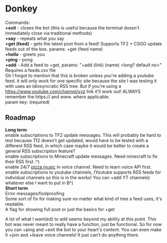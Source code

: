 Donkey
======

Commands:  
**+exit** - closes the bot (this is useful because the terminal doesn't immediately close via traditional methods)  
**+say** - repeats what you say  
**+get (feed)** - gets the latest post from a feed! Supports TF2 + CSGO update feeds out of the box. params: +get (feed name)  
**+hello** - greets you  
**+ping** - pong  
**+add** - Add a feed to +get, params: "+add (link) (name) <long? default no>"  Requires a feeds.csv file  
Oh I forgot to mention that this is broken unless you're adding a youtube feed. it will only work for one specific site because the site I was testing it with uses an idiosyncratic RSS tree. But if you're using a https://www.youtube.com/channel/xyz link it'll work out! ALWAYS remember the https:// and www. where applicable.  
param key: (required) <optional>  
  
Roadmap
-------
**Long term**  
enable subscriptions to TF2 update messages. This will probably be hard to test because Tf2 doesn't get updated, would have to be tested with a different RSS feed, in which case maybe it would be better to create a general RSS subscription feature?  
enable subscriptions to Minecraft update messages. Need minecraft to fix their RSS first :^)  
enable 24/7 [pizza music](https://www.youtube.com/watch?v=XW0W7j04iRQ) in voice channel. Need to learn voice API first.  
enable subscriptions to youtube channels, (Youtube supports RSS feeds for individual channels so this is in the works! You can +add YT channels)
whatever else I want to put in B^)  
**Short term**  
Error messages/foolproofing  
Some sort of fix for making sure no matter what kind of tree a feed uses, it's readable.  
A flag for showing full post or just the basics for +get  


A lot of what I want(ed) to add seems beyond my ability at this point. This bot was never meant to really have a function, just be functional. So for now you can +ping and +exit the bot to your heart's content. You can even make it +join and +leave voice channels! It just can't do anything there.